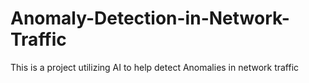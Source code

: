 # Anomaly-Detection-in-Network-Traffic
This is a project utilizing AI to help detect Anomalies in network traffic
